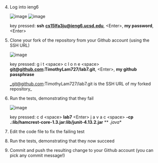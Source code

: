 4. Log into ieng6

   ![image](https://github.com/TimothyLam727/cse15l-lab-reports/assets/146874935/e2010262-269e-4f2e-832c-9d69dd03e758)
   ![image](https://github.com/TimothyLam727/cse15l-lab-reports/assets/146874935/e7d8a465-a6cc-4f0c-a4d0-4766523651da)


   key pressed: **ssh** **cs15lfa3ju@ieng6.ucsd.edu**, <<e>Enter<e>>, **my password**, <<e>Enter<e>>

5. Clone your fork of the repository from your Github account (using the SSH URL)

   ![image](https://github.com/TimothyLam727/cse15l-lab-reports/assets/146874935/c668373b-edae-4ec6-b235-d9c197d6308e)

   key pressed: g i t <<e>space<e>> c l o n e <<e>space<e>> **git@github.com:TimothyLam727/lab7.git**, <<e>Enter<e>>, **my github passphrase**

   _git@github.com:TimothyLam727/lab7.git is the SSH URL of my forked repository_

6. Run the tests, demonstrating that they fail

   ![image](https://github.com/TimothyLam727/cse15l-lab-reports/assets/146874935/f13c600a-2377-41ef-9a15-2e2a7c056dbd)

   key pressed: c d <<e>space<e>> **lab7** <<e>Enter<e>> j a v a c <<e>space<e>> **-cp .:lib/hamcrest-core-1.3.jar:lib/junit-4.13.2.jar** ** *.java**

9. Edit the code file to fix the failing test


10. Run the tests, demonstrating that they now succeed


11. Commit and push the resulting change to your Github account (you can pick any commit message!)

